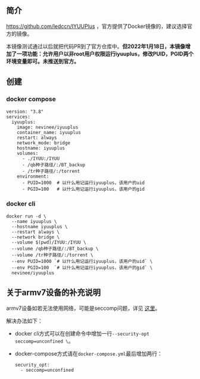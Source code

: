 ## 简介

https://github.com/ledccn/IYUUPlus ，官方提供了Docker镜像的，建议选择官方的镜像。

本镜像测试通过以后就把代码PR到了官方仓库中。**但2022年1月18日，本镜像增加了一项功能：允许用户以非root用户权限运行iyuuplus，修改PUID，PGID两个环境变量即可。未推送到官方。**

## 创建

### docker compose
```
version: "3.8"
services:
  iyuuplus:
    image: nevinee/iyuuplus
    container_name: iyuuplus
    restart: always
    network_mode: bridge
    hostname: iyuuplus
    volumes:
      - ./IYUU:/IYUU
      - /qb种子路径/:/BT_backup
      - /tr种子路径/:/torrent
    environment:
      - PUID=1000  # 以什么用记运行iyuuplus，该用户的uid
      - PGID=100   # 以什么用记运行iyuuplus，该用户的gid
```

### docker cli
```
docker run -d \
  --name iyuuplus \
  --hostname iyuuplus \
  --restart always \
  --network bridge \
  --volume $(pwd)/IYUU:/IYUU \
  --volume /qb种子路径/:/BT_backup \
  --volume /tr种子路径/:/torrent \
  --env PUID=1000 `# 以什么用记运行iyuuplus，该用户的uid` \
  --env PGID=100  `# 以什么用记运行iyuuplus，该用户的gid` \
  nevinee/iyuuplus
```

## 关于armv7设备的补充说明

armv7设备如若无法使用网络，可能是seccomp问题，详见 [这里](https://wiki.alpinelinux.org/wiki/Release_Notes_for_Alpine_3.13.0)。

解决办法如下：

- docker cli方式可以在创建命令中增加一行`--security-opt seccomp=unconfined \`。

- docker-compose方式请在`docker-compose.yml`最后增加两行：

    ```
    security_opt:
      - seccomp=unconfined
    ```